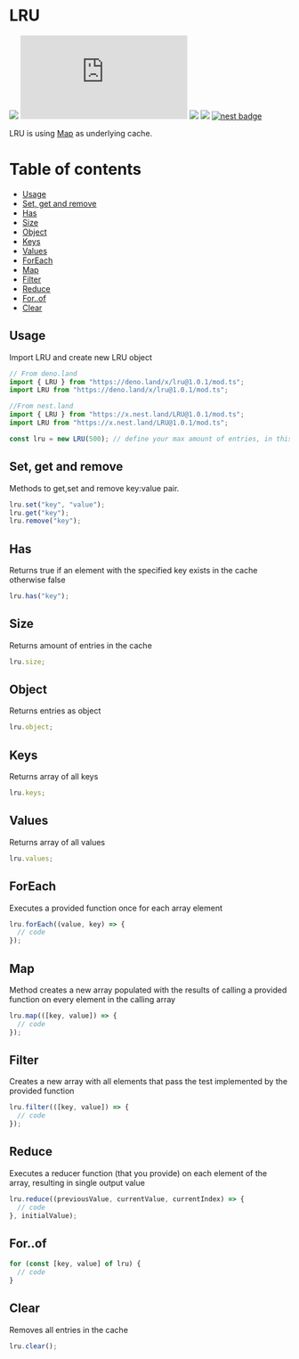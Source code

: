 # LRU

![](https://img.shields.io/github/workflow/status/liltoto/lru/Test/master?style=for-the-badge)
![](https://img.shields.io/github/size/liltoto/LRU/mod.ts?style=for-the-badge)
![](https://img.shields.io/github/languages/top/liltoto/lru?style=for-the-badge)
![](https://img.shields.io/github/license/liltoto/lru?style=for-the-badge)
[![nest badge](https://nest.land/badge.svg)](https://nest.land/package/LRU)

LRU is using [Map](https://developer.mozilla.org/en-US/docs/Web/JavaScript/Reference/Global_Objects/Map) as underlying cache.

# Table of contents

- [Usage](#usage)
- [Set, get and remove](#set-get-and-remove)
- [Has](#has)
- [Size](#size)
- [Object](#object)
- [Keys](#keys)
- [Values](#values)
- [ForEach](#foreach)
- [Map](#map)
- [Filter](#filter)
- [Reduce](#reduce)
- [For..of](#for..of)
- [Clear](#clear)

## Usage

Import LRU and create new LRU object

```typescript
// From deno.land
import { LRU } from "https://deno.land/x/lru@1.0.1/mod.ts";
import LRU from "https://deno.land/x/lru@1.0.1/mod.ts";

//From nest.land
import { LRU } from "https://x.nest.land/LRU@1.0.1/mod.ts";
import LRU from "https://x.nest.land/LRU@1.0.1/mod.ts";

const lru = new LRU(500); // define your max amount of entries, in this example is 500
```

## Set, get and remove

Methods to get,set and remove key:value pair.

```typescript
lru.set("key", "value");
lru.get("key");
lru.remove("key");
```

## Has

Returns true if an element with the specified key exists in the cache otherwise false

```typescript
lru.has("key");
```

## Size

Returns amount of entries in the cache

```typescript
lru.size;
```

## Object

Returns entries as object

```typescript
lru.object;
```

## Keys

Returns array of all keys

```typescript
lru.keys;
```

## Values

Returns array of all values

```typescript
lru.values;
```

## ForEach

Executes a provided function once for each array element

```typescript
lru.forEach((value, key) => {
  // code
});
```

## Map

Method creates a new array populated with the results of calling a provided function on every element in the calling array

```typescript
lru.map(([key, value]) => {
  // code
});
```

## Filter

Creates a new array with all elements that pass the test implemented by the provided function

```typescript
lru.filter(([key, value]) => {
  // code
});
```

## Reduce

Executes a reducer function (that you provide) on each element of the array, resulting in single output value

```typescript
lru.reduce((previousValue, currentValue, currentIndex) => {
  // code
}, initialValue);
```

## For..of

```typescript
for (const [key, value] of lru) {
  // code
}
```

## Clear

Removes all entries in the cache

```typescript
lru.clear();
```
